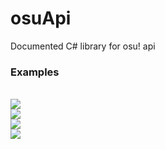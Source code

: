 # osuApi
Documented C# library for osu! api
<br />
<h3>Examples</h3><br />
<img src="https://puu.sh/rSjFJ/c3393b6399.jpg" /><br />
<img src="https://puu.sh/rSjH6/d549dfcdd5.jpg" /><br />
<img src="https://puu.sh/rSjW5/86f722bead.png" /><br />
<img src="https://puu.sh/rSk2k/a214e65ba1.png" /><br />
